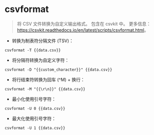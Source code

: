 # csvformat

> 将 CSV 文件转换为自定义输出格式。
> 包含在 csvkit 中。
> 更多信息：<https://csvkit.readthedocs.io/en/latest/scripts/csvformat.html>。

- 转换为制表符分隔文件 (TSV)：

`csvformat -T {{data.csv}}`

- 将分隔符转换为自定义字符：

`csvformat -D "{{custom_character}}" {{data.csv}}`

- 将行结束符转换为回车 (^M) + 换行：

`csvformat -M "{{\r\n}}" {{data.csv}}`

- 最小化使用引号字符：

`csvformat -U 0 {{data.csv}}`

- 最大化使用引号字符：

`csvformat -U 1 {{data.csv}}`